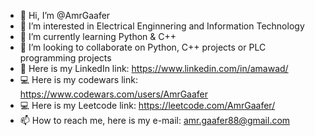 - 👋 Hi, I’m @AmrGaafer
- 👀 I’m interested in Electrical Enginnering and Information Technology
- 🌱 I’m currently learning Python & C++
- 💞️ I’m looking to collaborate on Python, C++ projects or PLC programming projects
- :link: Here is my LinkedIn link: https://www.linkedin.com/in/amawad/
- :computer: Here is my codewars link: https://www.codewars.com/users/AmrGaafer
- :computer: Here is my Leetcode link: https://leetcode.com/AmrGaafer/
- 📫 How to reach me, here is my e-mail: amr.gaafer88@gmail.com

<!---
AmrGaafer/AmrGaafer is a ✨ special ✨ repository because its `README.md` (this file) appears on your GitHub profile.
You can click the Preview link to take a look at your changes.
--->
